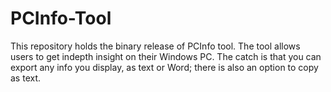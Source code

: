 # PCInfo-Tool
This repository holds the binary release of PCInfo tool. The tool allows users to get indepth insight on their Windows PC. The catch is that you can export any info you display, as text or Word; there is also an option to copy as text.
